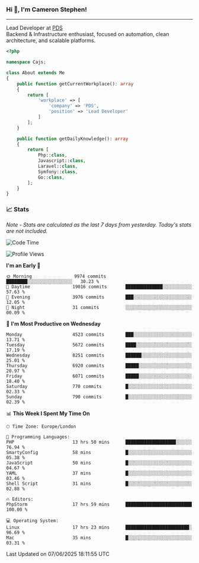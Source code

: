 ### Hi 👋, I'm Cameron Stephen!

---

Lead Developer at [PDS](https://prindatasolutions.co.uk)  
Backend & Infrastructure enthusiast, focused on automation, clean architecture, and scalable platforms.


```php
<?php

namespace Cajs;

class About extends Me
{
    public function getCurrentWorkplace(): array
    {
        return [
            'workplace' => [
                'company' => 'PDS',
                'position' => 'Lead Developer'
            ]
        ];
    }

    public function getDailyKnowledge(): array
    {
        return [
            Php::class,
            Javascript::class,
            Laravel::class,
            Symfony::class,
            Go::class,
        ];
    }
}
```

### 📈 Stats
<p><em>Note - Stats are calculated as the last 7 days from yesterday. Today's stats are not included.</em></p>


<!--START_SECTION:waka-->
![Code Time](http://img.shields.io/badge/Code%20Time-4%2C518%20hrs%2030%20mins-blue)

![Profile Views](http://img.shields.io/badge/Profile%20Views-0-blue)

**I'm an Early 🐤** 

```text
🌞 Morning                9974 commits        ████████░░░░░░░░░░░░░░░░░   30.23 % 
🌆 Daytime                19016 commits       ██████████████░░░░░░░░░░░   57.63 % 
🌃 Evening                3976 commits        ███░░░░░░░░░░░░░░░░░░░░░░   12.05 % 
🌙 Night                  31 commits          ░░░░░░░░░░░░░░░░░░░░░░░░░   00.09 % 
```
📅 **I'm Most Productive on Wednesday** 

```text
Monday                   4523 commits        ███░░░░░░░░░░░░░░░░░░░░░░   13.71 % 
Tuesday                  5672 commits        ████░░░░░░░░░░░░░░░░░░░░░   17.19 % 
Wednesday                8251 commits        ██████░░░░░░░░░░░░░░░░░░░   25.01 % 
Thursday                 6920 commits        █████░░░░░░░░░░░░░░░░░░░░   20.97 % 
Friday                   6071 commits        █████░░░░░░░░░░░░░░░░░░░░   18.40 % 
Saturday                 770 commits         █░░░░░░░░░░░░░░░░░░░░░░░░   02.33 % 
Sunday                   790 commits         █░░░░░░░░░░░░░░░░░░░░░░░░   02.39 % 
```


📊 **This Week I Spent My Time On** 

```text
🕑︎ Time Zone: Europe/London

💬 Programming Languages: 
PHP                      13 hrs 50 mins      ███████████████████░░░░░░   76.94 % 
SmartyConfig             58 mins             █░░░░░░░░░░░░░░░░░░░░░░░░   05.38 % 
JavaScript               50 mins             █░░░░░░░░░░░░░░░░░░░░░░░░   04.67 % 
YAML                     37 mins             █░░░░░░░░░░░░░░░░░░░░░░░░   03.46 % 
Shell Script             31 mins             █░░░░░░░░░░░░░░░░░░░░░░░░   02.88 % 

🔥 Editors: 
PhpStorm                 17 hrs 59 mins      █████████████████████████   100.00 % 

💻 Operating System: 
Linux                    17 hrs 23 mins      ████████████████████████░   96.69 % 
Mac                      35 mins             █░░░░░░░░░░░░░░░░░░░░░░░░   03.31 % 
```


 Last Updated on 07/06/2025 18:11:55 UTC
<!--END_SECTION:waka-->

